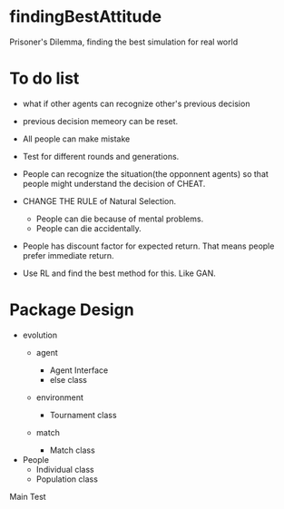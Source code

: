 # findingBestAttitude
Prisoner's Dilemma, finding the best simulation for real world

# To do list
- what if other agents can recognize other's previous decision
- previous decision memeory can be reset.
- All people can make mistake
- Test for different rounds and generations.
- People can recognize the situation(the opponnent agents) so that people might understand the decision of CHEAT.
- CHANGE THE RULE of Natural Selection. 
  - People can die because of mental problems.
  - People can die accidentally.
  
- People has discount factor for expected return. That means people prefer immediate return.

- Use RL and find the best method for this. Like GAN.
  

# Package Design
- evolution
  - agent
    - Agent Interface
    - else class
    
  - environment
    - Tournament class
    
  - match
    - Match class
- People
  - Individual class
  - Population class

Main
Test
